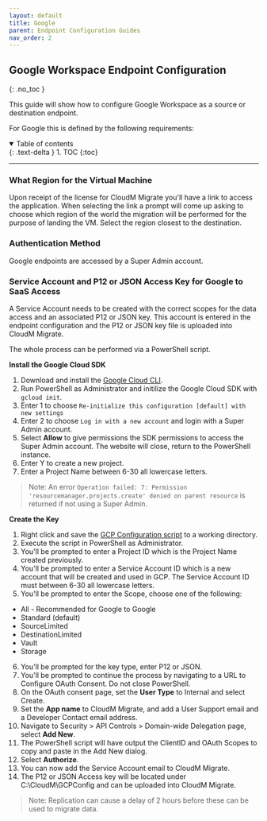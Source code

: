 ```yaml
---
layout: default
title: Google
parent: Endpoint Configuration Guides
nav_order: 2
---
```


## Google Workspace Endpoint Configuration
{: .no_toc }

This guide will show how to configure Google Workspace as a source or destination endpoint. 

For Google this is defined by the following requirements:

<a name="top"></a>
<details open markdown="block">
  <summary>
    Table of contents
  </summary>
  {: .text-delta }
1. TOC
{:toc}
</details>

---

### What Region for the Virtual Machine

Upon receipt of the license for CloudM Migrate you'll have a link to access the application. When selecting the link a prompt will come up asking to choose which region of the world the migration will be performed for the purpose of landing the VM. Select the region closest to the destination. 

### Authentication Method

Google endpoints are accessed by a Super Admin account. 

### Service Account and P12 or JSON Access Key for Google to SaaS Access

A Service Account needs to be created with the correct scopes for the data access and an associated P12 or JSON key. This account is entered in the endpoint configuration and the P12 or JSON key file is uploaded into CloudM Migrate. 

The whole process can be performed via a PowerShell script. 

**Install the Google Cloud SDK**
1. Download and install the <a href="https://cloud.google.com/sdk/docs/install">Google Cloud CLI</a>.
2. Run PowerShell as Administrator and initilize the Google Cloud SDK with `gcloud init`.
3. Enter 1 to choose `Re-initialize this configuration [default] with new settings`
4. Enter 2 to choose `Log in with a new account` and login with a Super Admin account. 
5. Select **Allow** to give permissions the SDK permissions to access the Super Admin account. The website will close, return to the PowerShell instance. 
6. Enter Y to create a new project. 
7. Enter a Project Name between 6-30 all lowercase letters. 

>Note: An error `Operation failed: 7: Permission 'resourcemanager.projects.create' denied on parent resource` is returned if not using a Super Admin. 

**Create the Key**
1. Right click and save the <a href="https://bitbucket.org/cloudsols/cloudm-public/raw/9b4bf82a3ff82572e61a1fea877f6d9091958b1d/Migrate/PowerShell/GCP_Configuration.ps1">GCP Configuration script</a> to a working directory.
2. Execute the script in PowerShell as Administrator. 
3. You'll be prompted to enter a Project ID which is the Project Name created previously. 
4. You'll be prompted to enter a Service Account ID which is a new account that will be created and used in GCP. The Service Account ID must between 6-30 all lowercase letters.
5. You'll be prompted to enter the Scope, choose one of the following:
  - All - Recommended for Google to Google
  - Standard (default)
  - SourceLimited
  - DestinationLimited
  - Vault
  - Storage
6. You'll be prompted for the key type, enter P12 or JSON. 
7. You'll be prompted to continue the process by navigating to a URL to Configure OAuth Consent. Do not close PowerShell. 
8. On the OAuth consent page, set the **User Type** to Internal and select Create.
9. Set the **App name** to CloudM Migrate, and add a User Support email and a Developer Contact email address.
10. Navigate to Security > API Controls > Domain-wide Delegation page, select **Add New**.
11. The PowerShell script will have output the ClientID and OAuth Scopes to copy and paste in the Add New dialog. 
12. Select **Authorize**. 
13. You can now add the Service Account email to CloudM Migrate. 
14. The P12 or JSON Access key will be located under C:\CloudM\GCPConfig and can be uploaded into CloudM Migrate. 

> Note: Replication can cause a delay of 2 hours before these can be used to migrate data. 
